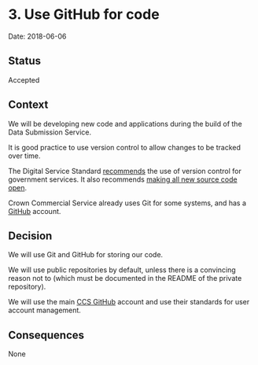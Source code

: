 # 3. Use GitHub for code

Date: 2018-06-06

## Status

Accepted

## Context

We will be developing new code and applications during the build of the Data
Submission Service.

It is good practice to use version control to allow changes to be tracked over
time.

The Digital Service Standard [recommends][service-manual-version-control] the
use of version control for government services. It also recommends
[making all new source code open][service-standard-point-8].

Crown Commercial Service already uses Git for some systems, and has a
[GitHub][ccs-github] account.

## Decision

We will use Git and GitHub for storing our code.

We will use public repositories by default, unless there is a convincing reason
not to (which must be documented in the README of the private repository).

We will use the main [CCS GitHub][ccs-github] account and use their standards
for user account management.

## Consequences

None

[ccs-github]: https://github.com/Crown-Commercial-Service
[service-manual-version-control]: https://www.gov.uk/service-manual/technology/maintaining-version-control-in-coding
[service-standard-point-8]: https://www.gov.uk/service-manual/service-standard/make-all-new-source-code-open
